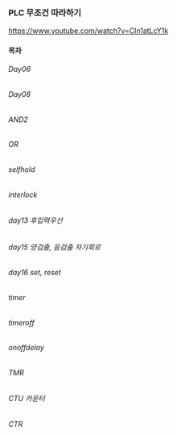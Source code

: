 ### PLC 무조건 따라하기

https://www.youtube.com/watch?v=CIn1atLcY1k

#### 목차

###### Day06
###### Day08
###### AND2
###### OR
###### selfhold
###### interlock
###### day13 후입력우선
###### day15 양검출, 음검출 자기회로
###### day16 set, reset
###### timer
###### timeroff
###### onoffdelay
###### TMR
###### CTU 카운터
###### CTR

